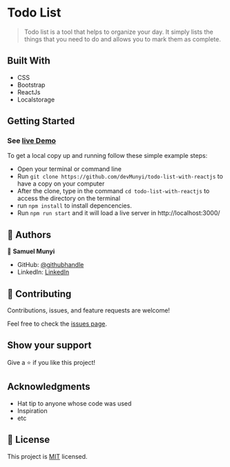 # Todo List
> Todo list is a tool that helps to organize your day. It simply lists the things that you need to do and allows you to mark them as complete.

## Built With

- CSS
- Bootstrap
- ReactJs
- Localstorage

## Getting Started

### See [live Demo](https://devmunyi.github.io/todo-list-with-reactjs/)

To get a local copy up and running follow these simple example steps:

- Open your terminal or command line
- Run `git clone https://github.com/devMunyi/todo-list-with-reactjs` to have a copy on your computer
- After the clone, type in the command `cd todo-list-with-reactjs` to access the directory on the terminal
- run `npm install` to install depencencies.
- Run `npm run start` and it will load a live server in http://localhost:3000/


## 👤 Authors

👤 **Samuel Munyi**
- GitHub: [@githubhandle](https://github.com/devMunyi)
- LinkedIn: [LinkedIn](https://www.linkedin.com/in/samuel-munyi-01315b174/)


## 🤝 Contributing

Contributions, issues, and feature requests are welcome!

Feel free to check the [issues page](https://github.com/devMunyi/js-capstone-project/issues).

## Show your support

Give a ⭐️ if you like this project!

## Acknowledgments

- Hat tip to anyone whose code was used
- Inspiration
- etc

## 📝 License

This project is [MIT](./LICENSE) licensed.
